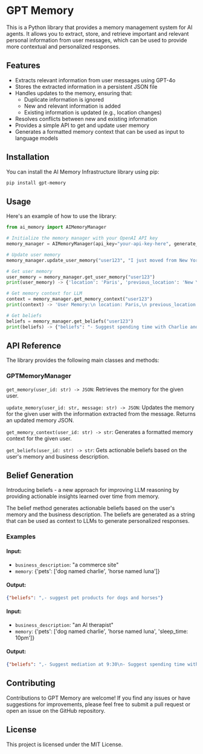 # GPT Memory

This is a Python library that provides a memory management system for AI agents. It allows you to extract, store, and retrieve important and relevant personal information from user messages, which can be used to provide more contextual and personalized responses.

## Features

- Extracts relevant information from user messages using GPT-4o
- Stores the extracted information in a persistent JSON file
- Handles updates to the memory, ensuring that:
  - Duplicate information is ignored
  - New and relevant information is added
  - Existing information is updated (e.g., location changes)
- Resolves conflicts between new and existing information
- Provides a simple API to get and update user memory
- Generates a formatted memory context that can be used as input to language models

## Installation
You can install the AI Memory Infrastructure library using pip:

```bash
pip install gpt-memory
```

## Usage
Here's an example of how to use the library:

```python
from ai_memory import AIMemoryManager

# Initialize the memory manager with your OpenAI API key
memory_manager = AIMemoryManager(api_key="your-api-key-here", generate_beliefs=True, business_description="an AI therapist")

# Update user memory
memory_manager.update_user_memory("user123", "I just moved from New York to Paris for work.")

# Get user memory
user_memory = memory_manager.get_user_memory("user123")
print(user_memory) -> {'location': 'Paris', 'previous_location': 'New York'}

# Get memory context for LLM
context = memory_manager.get_memory_context("user123")
print(context) -> 'User Memory:\n location: Paris,\n previous_location: New York'

# Get beliefs
beliefs = memory_manager.get_beliefs("user123")
print(beliefs) -> {"beliefs": "- Suggest spending time with Charlie and Luna when user is feeling down\n- Suggest family activities with Lisa and Mai for emotional well-being\n- Recommend playing basketball for physical exercise and stress relief"}
```

## API Reference
The library provides the following main classes and methods:

### GPTMemoryManager
`get_memory(user_id: str) -> JSON`: Retrieves the memory for the given user.

`update_memory(user_id: str, message: str) -> JSON`: Updates the memory for the given user with the information extracted from the message. Returns an updated memory JSON.

`get_memory_context(user_id: str) -> str`: Generates a formatted memory context for the given user.

`get_beliefs(user_id: str) -> str`: Gets actionable beliefs based on the user's memory and business description.

## Belief Generation
Introducing beliefs - a new approach for improving LLM reasoning by providing actionable insights learned over time from memory.

The belief method generates actionable beliefs based on the user's memory and the business description. The beliefs are generated as a string that can be used as context to LLMs to generate personalized responses.

### Examples
#### Input:
- `business_description`: "a commerce site"
- `memory`: {'pets': ['dog named charlie', 'horse named luna']}
#### Output:

```json
{"beliefs": ",- suggest pet products for dogs and horses"}
```

#### Input:

- `business_description`: "an AI therapist"
- `memory`: {'pets': ['dog named charlie', 'horse named luna', 'sleep_time: 10pm']}
#### Output:

```json
{"beliefs": ",- Suggest mediation at 9:30\n- Suggest spending time with Charlie and Luna when user is sad"}
```

## Contributing
Contributions to GPT Memory are welcome! If you find any issues or have suggestions for improvements, please feel free to submit a pull request or open an issue on the GitHub repository.

## License
This project is licensed under the MIT License.
